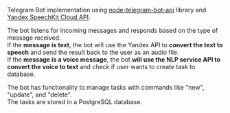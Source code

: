 Telegram Bot implementation using [node-telegram-bot-api](https://www.npmjs.com/package/node-telegram-bot-api) library and [Yandex SpeechKit Cloud API](https://cloud.yandex.com/en/docs/speechkit/).    

The bot listens for incoming messages and responds based on the type of message received.  
If the **message is text**, the bot will use the Yandex API to **convert the text to speech** and send the result back to the user as an audio file.  
If the **message is a voice message**, the bot **will use the NLP service API to convert the voice to text** and check if user wants to create task to database.  

The bot has functionality to manage tasks with commands like "new", "update", and "delete".  
The tasks are stored in a PostgreSQL database.

